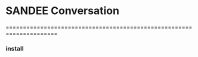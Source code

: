 # SANDEE Conversation
=====================================================================

### install
